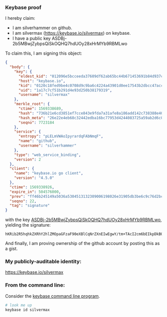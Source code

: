 ### Keybase proof

I hereby claim:

  * I am silverhammer on github.
  * I am silvermax (https://keybase.io/silvermax) on keybase.
  * I have a public key ASDBj-2b5MBwjZybpsQiSkOQHQ7hdUOy28xHrMYb9RBMLwo

To claim this, I am signing this object:

```json
{
  "body": {
    "key": {
      "eldest_kid": "012096e5bcceeda37609df62ab65bc44b671453691b84d937c491d88ea8b6672bba80a",
      "host": "keybase.io",
      "kid": "0120c18fed9be4c0708d9c9ba6c4224a43901d0ee17543b2dbcc47acc61bf5104c2f0a",
      "uid": "1a17c7cf51b291d4e93d250b38179319",
      "username": "silvermax"
    },
    "merkle_root": {
      "ctime": 1569338689,
      "hash": "736b21e6cd3851ef7cce843e9fda7a31afe8a186add142c738388e4087b69a10ca009eaf6794b900a9ca2e06062dc40d05dbebf573d361afb70ef4db291c857f",
      "hash_meta": "26e22e4eb68c32442edba16bc77953d4244083725a59ab2d6c0671d79cd7efa1",
      "seqno": 7723184
    },
    "service": {
      "entropy": "pLELmVWAoIpyrardqFAbNmqF",
      "name": "github",
      "username": "silverhammer"
    },
    "type": "web_service_binding",
    "version": 2
  },
  "client": {
    "name": "keybase.io go client",
    "version": "4.5.0"
  },
  "ctime": 1569338926,
  "expire_in": 504576000,
  "prev": "ff46b245149a5036a5304513132309006198026e31905db3be6c9c76d2bc278d",
  "seqno": 22,
  "tag": "signature"
}
```

with the key [ASDBj-2b5MBwjZybpsQiSkOQHQ7hdUOy28xHrMYb9RBMLwo](https://keybase.io/silvermax), yielding the signature:

```
hKRib2R5hqhkZXRhY2hlZMOpaGFzaF90eXBlCqNrZXnEIwEgwY/tm+TAcI2cm6bEIkpDkB0O4XVDstvMR6zGG/UQTC8Kp3BheWxvYWTESpcCFsQg/0ayRRSaUDalMEUTEyMJAGGYAm4xkF2zvmycdtK8J43EIKzV0sb5ErESxWJ+BjLjg7maUmexrJa5x7/ENm7nTrK1AgHCo3NpZ8RAqbsY3YBErb9wFwFs66odbiU65ASJ70YXv6DpSnQKS+lBv6aQMdoFZq7RBpPqYiRkUyVJ5UXJwwoUbHpSLBhGDqhzaWdfdHlwZSCkaGFzaIKkdHlwZQildmFsdWXEIMn6vvl7uOd/vxdBY/Qx+QJB+6nb/Bnf8RnZx3258vxLo3RhZ80CAqd2ZXJzaW9uAQ==

```

And finally, I am proving ownership of the github account by posting this as a gist.

### My publicly-auditable identity:

https://keybase.io/silvermax

### From the command line:

Consider the [keybase command line program](https://keybase.io/download).

```bash
# look me up
keybase id silvermax
```
